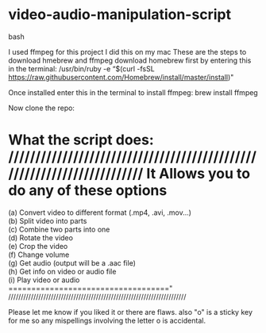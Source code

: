 # video-audio-manipulation-script
bash

I used ffmpeg for this project
I did this on my mac 
These are the steps to download hmebrew and ffmpeg
download homebrew first by entering this in the terminal:
/usr/bin/ruby -e “$(curl -fsSL https://raw.githubusercontent.com/Homebrew/install/master/install)"

Once installed enter this in the terminal to install ffmpeg:
brew install ffmpeg

Now clone the repo:

What the script does:
///////////////////////////////////////////////////////////////////////
It Allows you to do any of these options
===================================                                                                                                                                                                                     
  (a) Convert video to different format (.mp4, .avi, .mov...)                                                                    
  (b) Split video into parts                                                                                                     
  (c) Combine two parts into one                                                                                                     
  (d) Rotate the video                                                                                                           
  (e) Crop the video                                                                                                             
  (f) Change volume                                                                                                              
  (g) Get audio (output will be a .aac file)                                                                                     
  (h) Get info on video or audio file                                                                                            
  (i) Play video or audio                                                                                                        
==================================="
///////////////////////////////////////////////////////////////////////

Please let me know if you liked it or there are flaws.
also "o" is a sticky key for me so any mispellings involving the letter o 
is accidental.
